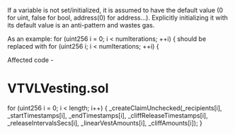 If a variable is not set/initialized, it is assumed to have the default value (0 for uint, false for bool, address(0) for address…). Explicitly initializing it with its default value is an anti-pattern and wastes gas.

As an example: for (uint256 i = 0; i < numIterations; ++i) { should be replaced with for (uint256 i; i < numIterations; ++i) {

Affected code -

# VTVLVesting.sol

for (uint256 i = 0; i < length; i++) {
            _createClaimUnchecked(_recipients[i], _startTimestamps[i], _endTimestamps[i], _cliffReleaseTimestamps[i], _releaseIntervalsSecs[i], _linearVestAmounts[i], _cliffAmounts[i]);
        }